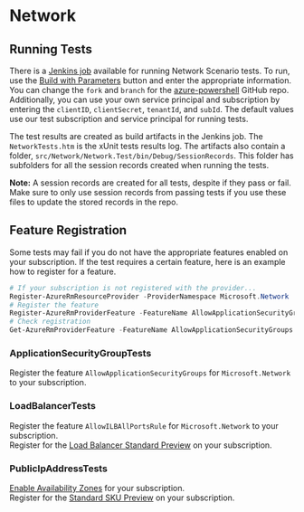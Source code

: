 # Network
## Running Tests
There is a [Jenkins job](https://azuresdkci.westus2.cloudapp.azure.com/view/PowerShell/job/ps-network-test/) available for running Network Scenario tests. To run, use the [Build with Parameters](https://azuresdkci.westus2.cloudapp.azure.com/view/PowerShell/job/ps-network-test/build) button and enter the appropriate information. You can change the `fork` and `branch` for the [azure-powershell](https://github.com/Azure/azure-powershell) GitHub repo. Additionally, you can use your own service principal and subscription by entering the `clientID`, `clientSecret`, `tenantId`, and `subId`. The default values use our test subscription and service principal for running tests.

The test results are created as build artifacts in the Jenkins job. The `NetworkTests.htm` is the xUnit tests results log. The artifacts also contain a folder, `src/Network/Network.Test/bin/Debug/SessionRecords`. This folder has subfolders for all the session records created when running the tests. 

**Note:** A session records are created for all tests, despite if they pass or fail. Make sure to only use session records from passing tests if you use these files to update the stored records in the repo.

## Feature Registration
Some tests may fail if you do not have the appropriate features enabled on your subscription. If the test requires a certain feature, here is an example how to register for a feature.
```powershell
# If your subscription is not registered with the provider...
Register-AzureRmResourceProvider -ProviderNamespace Microsoft.Network
# Register the feature
Register-AzureRmProviderFeature -FeatureName AllowApplicationSecurityGroups -ProviderNamespace Microsoft.Network
# Check registration
Get-AzureRmProviderFeature -FeatureName AllowApplicationSecurityGroups -ProviderNamespace Microsoft.Network
```

### ApplicationSecurityGroupTests
Register the feature `AllowApplicationSecurityGroups` for `Microsoft.Network` to your subscription.

### LoadBalancerTests
Register the feature `AllowILBAllPortsRule` for `Microsoft.Network` to your subscription.  
Register for the [Load Balancer Standard Preview](https://learn.microsoft.com/en-us/azure/load-balancer/load-balancer-standard-overview#sign-up-by-using-powershell) on your subscription.

### PublicIpAddressTests
[Enable Availability Zones](https://ms.portal.azure.com/#blade/Microsoft_Azure_Compute/EnableAvailabilityZonesBlade) for your subscription.  
Register for the [Standard SKU Preview](https://learn.microsoft.com/en-us/azure/virtual-network/virtual-network-public-ip-address#register-for-the-standard-sku-preview) on your subscription.

